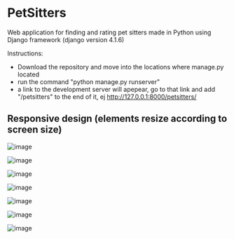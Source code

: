 # PetSitters
Web application for finding and rating pet sitters made in Python using Django framework
(django version 4.1.6)

Instructions:
- Download the repository and move into the locations where manage.py located
- run the command "python manage.py runserver"
- a link to the development server will apepear, go to that link and add "/petsitters" to the end of it, ej http://127.0.0.1:8000/petsitters/

## Responsive design (elements resize according to screen size)
![image](https://github.com/harijoel/PetSitters/assets/38334911/760ea49b-8858-4d82-8b52-a6d897ee90e7)

![image](https://github.com/harijoel/PetSitters/assets/38334911/704c3e38-fc62-4630-ac58-fcee91278e67)

![image](https://github.com/harijoel/PetSitters/assets/38334911/eb3cff87-c878-4f2e-b3ad-8e108bc81c48)

![image](https://github.com/harijoel/PetSitters/assets/38334911/3382c583-3596-4aad-be52-db20172b5568)

![image](https://github.com/harijoel/PetSitters/assets/38334911/0ce54a22-8ec9-4e8c-9ea4-bfef6414c2bb)

![image](https://github.com/harijoel/PetSitters/assets/38334911/5c55efaf-6de6-471e-8d26-12065034471e)

![image](https://github.com/harijoel/PetSitters/assets/38334911/44f27b35-8a76-4d1d-8363-fe5099550f9a)
